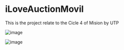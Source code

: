 # iLoveAuctionMovil

This is the project relate to the Cicle 4 of Mision by UTP

![image](https://user-images.githubusercontent.com/69390068/144945506-a67a35db-b2a1-4d5c-bd85-3afa6e0b8c90.png)


![image](https://user-images.githubusercontent.com/69390068/144945564-bdfa8d63-b012-48cd-85d7-be67a123d72d.png)

